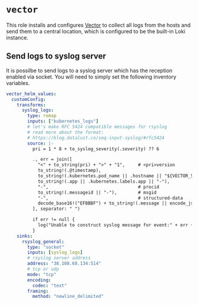 # `vector`

This role installs and configures [Vector](https://vector.dev/) to collect all
logs from the hosts and send them to a central location, which is configured
to be the built-in Loki instance.

## Send logs to syslog server

It is possilbe to send logs to a syslog server which has the reception enabled
via socket. You will need to simply set the following inventory variables.


```yaml
vector_helm_values:
  customConfig:
    transforms:
      syslog_logs:
        type: remap
        inputs: ["kubernetes_logs"]
        # let's make RFC 5424 compatible messages for rsyslog
        # read more about the format:
        # https://blog.datalust.co/seq-input-syslog/#rfc5424
        source: |-
          pri = 1 * 8 + to_syslog_severity(.severity) ?? 6

          ., err = join([
            "<" + to_string(pri) + ">" + "1",     # <pri>version
            to_string!(.@timestamp),
            to_string!(.kubernetes.pod_name || .hostname || "${VECTOR_SELF_NODE_NAME}"),
            to_string!(.app || .kubernetes.labels.app || "-"),
            "-",                                  # procid
            to_string!(.messageid || "-"),        # msgid
            "-",                                  # structured-data
            decode_base16!("EFBBBF") + to_string!(.message || encode_json(.))   # msg
          ], separator: " ")

          if err != null {
            log("Unable to construct syslog message for event:" + err + ". Dropping invalid event: " + encode_json(.), level: "error", rate_limit_secs: 10)
          }
    sinks:
      rsyslog_general:
        type: "socket"
        inputs: [syslog_logs]
        # rsyslog server address
        address: "38.108.68.134:514"
        # tcp or udp
        mode: "tcp"
        encoding:
          codec: "text"
        framing:
          method: "newline_delimited"
```
